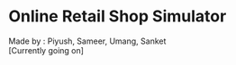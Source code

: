 Online Retail Shop Simulator
================
Made by :
Piyush, Sameer, Umang, Sanket <br>
[Currently going on]